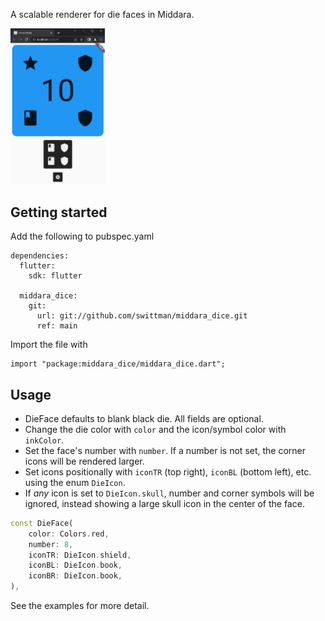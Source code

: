 A scalable renderer for die faces in Middara.

<img src="https://github.com/swittman/middara_dice/blob/main/docs/example.png" width="30%" height="30%"/>

## Getting started

Add the following to pubspec.yaml
```
dependencies:
  flutter:
    sdk: flutter

  middara_dice:
    git:
      url: git://github.com/swittman/middara_dice.git
      ref: main
```

Import the file with 
```
import "package:middara_dice/middara_dice.dart";
```

## Usage

* DieFace defaults to blank black die. All fields are optional.
* Change the die color with `color` and the icon/symbol color with `inkColor`. 
* Set the face's number with `number`. If a number is not set, the corner icons will be rendered larger.
* Set icons positionally with `iconTR` (top right), `iconBL` (bottom left), etc. using the enum `DieIcon`. 
* If *any* icon is set to `DieIcon.skull`, number and corner symbols will be ignored, instead showing a large skull icon in the center of the face.

```dart
const DieFace(
    color: Colors.red,
    number: 8,
    iconTR: DieIcon.shield,
    iconBL: DieIcon.book,
    iconBR: DieIcon.book,
),
```
See the examples for more detail.
